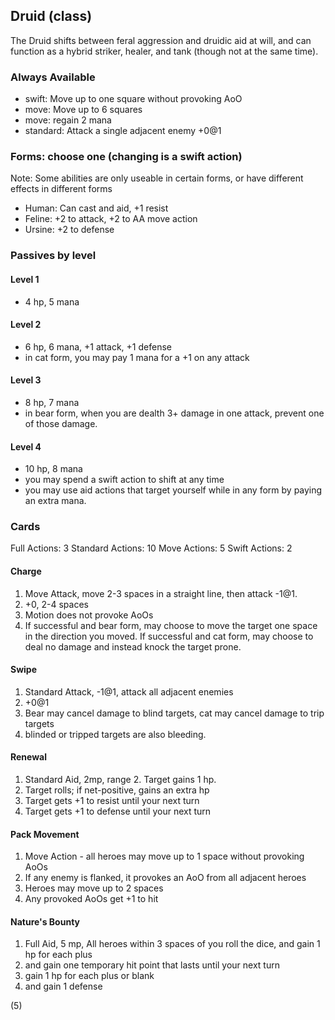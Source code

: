 ## Druid (class)

The Druid shifts between feral aggression and druidic aid at will, and can function as a hybrid
striker, healer, and tank (though not at the same time).

### Always Available

* swift: Move up to one square without provoking AoO
* move: Move up to 6 squares
* move: regain 2 mana
* standard: Attack a single adjacent enemy +0@1

### Forms: choose one (changing is a swift action)

Note: Some abilities are only useable in certain forms,
or have different effects in different forms

* Human: Can cast and aid, +1 resist
* Feline: +2 to attack, +2 to AA move action
* Ursine: +2 to defense

### Passives by level

#### Level 1
* 4 hp, 5 mana

#### Level 2
* 6 hp, 6 mana, +1 attack, +1 defense
* in cat form, you may pay 1 mana for a +1 on any attack

#### Level 3
* 8 hp, 7 mana
* in bear form, when you are dealth 3+ damage in one attack, prevent one of those damage.

#### Level 4
* 10 hp, 8 mana
* you may spend a swift action to shift at any time
* you may use aid actions that target yourself while in any form by paying an extra mana.


### Cards

Full Actions: 3
Standard Actions: 10
Move Actions: 5
Swift Actions: 2

#### Charge
1. Move Attack, move 2-3 spaces in a straight line, then attack -1@1.
2. +0, 2-4 spaces
3. Motion does not provoke AoOs
4. If successful and bear form, may choose to move the target one space in the direction you moved.
   If successful and cat form, may choose to deal no damage and instead knock the target prone.

#### Swipe
1. Standard Attack, -1@1, attack all adjacent enemies
2. +0@1
3. Bear may cancel damage to blind targets, cat may cancel damage to trip targets
4. blinded or tripped targets are also bleeding.

#### Renewal
1. Standard Aid, 2mp, range 2. Target gains 1 hp.
2. Target rolls; if net-positive, gains an extra hp
3. Target gets +1 to resist until your next turn
4. Target gets +1 to defense until your next turn

#### Pack Movement
1. Move Action - all heroes may move up to 1 space without provoking AoOs
2. If any enemy is flanked, it provokes an AoO from all adjacent heroes
3. Heroes may move up to 2 spaces
4. Any provoked AoOs get +1 to hit

#### Nature's Bounty
1. Full Aid, 5 mp, All heroes within 3 spaces of you roll the dice, and gain 1 hp for each plus
2. and gain one temporary hit point that lasts until your next turn
3. gain 1 hp for each plus or blank
4. and gain 1 defense

(5)


